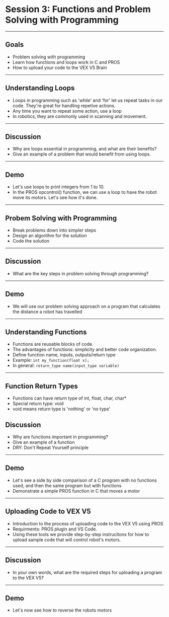 # **Session 3: Functions and Problem Solving with Programming**

---

## Goals

* Problem solving with programming
* Learn how functions and loops work in C and PROS
* How to upload your code to the VEX V5 Brain

---

## Understanding Loops

<!-- Notes: Give examples of infinite loops such as while (true) in the context of PROS opcontrol(), as well as in game development to build intuition -->
* Loops in programming such as 'while' and 'for' let us repeat tasks in our code. They're great for handling repetive actions.
* Any time you want to repeat some action, use a loop
* In robotics, they are commonly used in scanning and movement.

---

## Discussion

<!-- Notes: Main example discussed should be about updating state from within loop, which is most important for PROS -->
* Why are loops essential in programming, and what are their benefits?
* Give an example of a problem that would benefit from using loops.

---

## Demo

* Let's use loops to print integers from 1 to 10.
* In the PROS opcontrol() function, we can use a loop to have the robot move its motors. Let's see how it's done.

---

## Probem Solving with Programming

<!-- Notes: We will introduce problem solving strategies in programming such as breaking down the problem into simpler steps, designing an algorithm, and coding the solution, and how functions can be effective for this. -->
* Break problems down into simpler steps
* Design an algorithm for the solution
* Code the solution
<!-- Illustration: 

Show another illustration of breaking down problem in real life into a programming problem but focusing more on converting problem into functions. 
For example: 

Vex robot will pick up triball and shoot it into net. We can have code bubble coming out of V5 that will say move_motor() to show how this function is controlling the robot
-->

---

## Discussion

* What are the key steps in problem solving through programming?

---

## Demo

* We will use our problem solving approach on a program that calculates the distance a robot has travelled
<!-- 
// Function to calculate the distance traveled in centimeters
// rotations: the number of wheel rotations detected by the sensor
// wheelDiameter: the diameter of the wheel in centimeters
double calculateDistance(int rotations, double wheelDiameter) {
    const double pi = 3.141592653589793;
    double wheelCircumference = pi * wheelDiameter; // Circumference = π * diameter
    double distanceTraveled = rotations * wheelCircumference;
    return distanceTraveled;
}
-->

---

## Understanding Functions

<!-- Note:
* Functions are very powerful and have broad application. Examples:
- audio effects: processing input audio data to output audio with effect (input: audio, output: audio)
- computing area of square (input number, output: number)
- image classification (input: image, output: classification)
-->
* Functions are reusable blocks of code.
* The advantages of functions: simplicity and better code organization.
* Define function name, inputs, outputs/return type
* Example: `int my_function(float x);`
* In general: `return_type name(input_type variable)`

<!-- Illustration idea: 

Functions as boxes or machines that take input and produce output. The box has no implementation details, which will highlight the usefulness of functions.

-->

---

## Function Return Types

* Functions can have return type of int, float, char, char*
* Special return type: void
* void means return type is 'nothing' or 'no type'

## Discussion

* Why are functions important in programming?
* Give an example of a function
* DRY: Don't Repeat Yourself principle
    

---

## Demo

* Let's see a side by side comparison of a C program with no functions used, and then the same program but with functions
* Demonstrate a simple PROS function in C that moves a motor

---

## Uploading Code to VEX V5

* Introduction to the process of uploading code to the VEX V5 using PROS
* Requirments: PROS plugin and VS Code.
* Using these tools we provide step-by-step instrucitons for how to upload sample code that will control robot's motors.

---

## Discussion

* In your own words, what are the required steps for uploading a program to the VEX V5?

---

## Demo

* Let's now see how to reverse the robots motors
